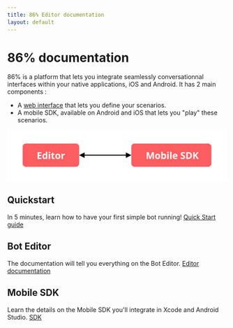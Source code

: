 ```yaml
---
title: 86% Editor documentation
layout: default
---
```


# 86% documentation

86% is a platform that lets you integrate seamlessly conversationnal interfaces within your native applications, iOS and Android.
It has 2 main components :
* A [web interface](https://editor.86percent.co) that lets you define your scenarios.
* A mobile SDK, available on Android and iOS that lets you "play" these scenarios.

![Global Architecture](/resources/global_architecture.svg)

## Quickstart
In 5 minutes, learn how to have your first simple bot running!
[Quick Start guide](quickStart.md)

## Bot Editor
The documentation will tell you everything on the Bot Editor.
[Editor documentation](editor.md)

## Mobile SDK
Learn the details on the Mobile SDK you'll integrate in Xcode and Android Studio.
[SDK](sdk.md)
